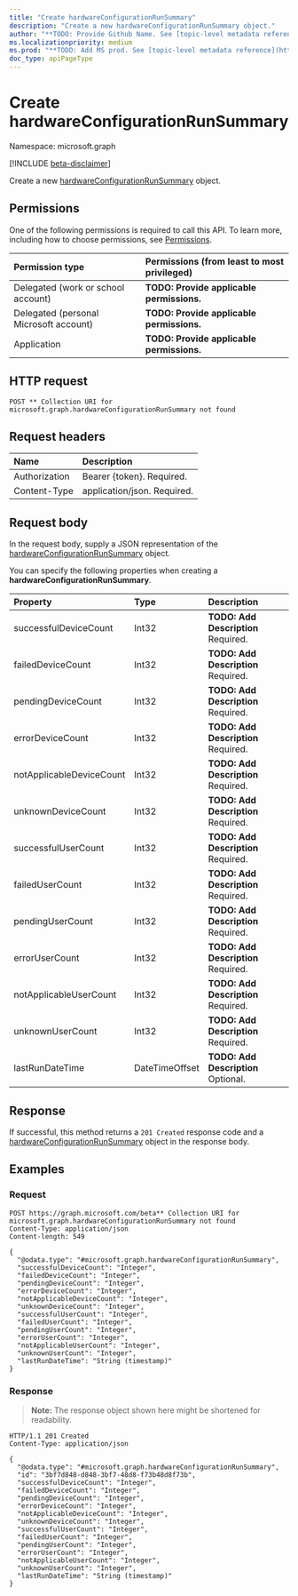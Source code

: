 ```yaml
---
title: "Create hardwareConfigurationRunSummary"
description: "Create a new hardwareConfigurationRunSummary object."
author: "**TODO: Provide Github Name. See [topic-level metadata reference](https://msgo.azurewebsites.net/add/document/guidelines/metadata.html#topic-level-metadata)**"
ms.localizationpriority: medium
ms.prod: "**TODO: Add MS prod. See [topic-level metadata reference](https://msgo.azurewebsites.net/add/document/guidelines/metadata.html#topic-level-metadata)**"
doc_type: apiPageType
---
```


# Create hardwareConfigurationRunSummary
Namespace: microsoft.graph

[!INCLUDE [beta-disclaimer](../../includes/beta-disclaimer.md)]

Create a new [hardwareConfigurationRunSummary](../resources/intune-hardwareconfigurationrunsummary.md) object.

## Permissions
One of the following permissions is required to call this API. To learn more, including how to choose permissions, see [Permissions](/graph/permissions-reference).

|Permission type|Permissions (from least to most privileged)|
|:---|:---|
|Delegated (work or school account)|**TODO: Provide applicable permissions.**|
|Delegated (personal Microsoft account)|**TODO: Provide applicable permissions.**|
|Application|**TODO: Provide applicable permissions.**|

## HTTP request

<!-- {
  "blockType": "ignored"
}
-->
``` http
POST ** Collection URI for microsoft.graph.hardwareConfigurationRunSummary not found
```

## Request headers
|Name|Description|
|:---|:---|
|Authorization|Bearer {token}. Required.|
|Content-Type|application/json. Required.|

## Request body
In the request body, supply a JSON representation of the [hardwareConfigurationRunSummary](../resources/intune-hardwareconfigurationrunsummary.md) object.

You can specify the following properties when creating a **hardwareConfigurationRunSummary**.

|Property|Type|Description|
|:---|:---|:---|
|successfulDeviceCount|Int32|**TODO: Add Description** Required.|
|failedDeviceCount|Int32|**TODO: Add Description** Required.|
|pendingDeviceCount|Int32|**TODO: Add Description** Required.|
|errorDeviceCount|Int32|**TODO: Add Description** Required.|
|notApplicableDeviceCount|Int32|**TODO: Add Description** Required.|
|unknownDeviceCount|Int32|**TODO: Add Description** Required.|
|successfulUserCount|Int32|**TODO: Add Description** Required.|
|failedUserCount|Int32|**TODO: Add Description** Required.|
|pendingUserCount|Int32|**TODO: Add Description** Required.|
|errorUserCount|Int32|**TODO: Add Description** Required.|
|notApplicableUserCount|Int32|**TODO: Add Description** Required.|
|unknownUserCount|Int32|**TODO: Add Description** Required.|
|lastRunDateTime|DateTimeOffset|**TODO: Add Description** Optional.|



## Response

If successful, this method returns a `201 Created` response code and a [hardwareConfigurationRunSummary](../resources/intune-hardwareconfigurationrunsummary.md) object in the response body.

## Examples

### Request
<!-- {
  "blockType": "request",
  "name": "create_hardwareconfigurationrunsummary_from_"
}
-->
``` http
POST https://graph.microsoft.com/beta** Collection URI for microsoft.graph.hardwareConfigurationRunSummary not found
Content-Type: application/json
Content-length: 549

{
  "@odata.type": "#microsoft.graph.hardwareConfigurationRunSummary",
  "successfulDeviceCount": "Integer",
  "failedDeviceCount": "Integer",
  "pendingDeviceCount": "Integer",
  "errorDeviceCount": "Integer",
  "notApplicableDeviceCount": "Integer",
  "unknownDeviceCount": "Integer",
  "successfulUserCount": "Integer",
  "failedUserCount": "Integer",
  "pendingUserCount": "Integer",
  "errorUserCount": "Integer",
  "notApplicableUserCount": "Integer",
  "unknownUserCount": "Integer",
  "lastRunDateTime": "String (timestamp)"
}
```


### Response
>**Note:** The response object shown here might be shortened for readability.
<!-- {
  "blockType": "response",
  "truncated": true,
  "@odata.type": "microsoft.graph.hardwareConfigurationRunSummary"
}
-->
``` http
HTTP/1.1 201 Created
Content-Type: application/json

{
  "@odata.type": "#microsoft.graph.hardwareConfigurationRunSummary",
  "id": "3bf7d848-d848-3bf7-48d8-f73b48d8f73b",
  "successfulDeviceCount": "Integer",
  "failedDeviceCount": "Integer",
  "pendingDeviceCount": "Integer",
  "errorDeviceCount": "Integer",
  "notApplicableDeviceCount": "Integer",
  "unknownDeviceCount": "Integer",
  "successfulUserCount": "Integer",
  "failedUserCount": "Integer",
  "pendingUserCount": "Integer",
  "errorUserCount": "Integer",
  "notApplicableUserCount": "Integer",
  "unknownUserCount": "Integer",
  "lastRunDateTime": "String (timestamp)"
}
```

